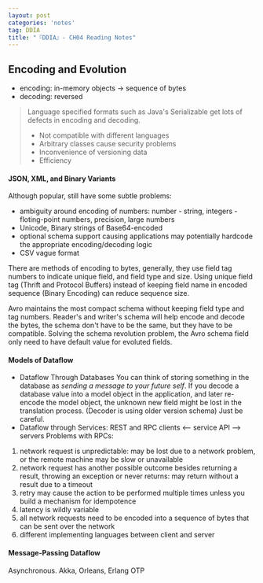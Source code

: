 ```yaml
---
layout: post
categories: 'notes'
tag: DDIA
title: "『DDIA』- CH04 Reading Notes"
---
```


## Encoding and Evolution
- encoding: in-memory objects -> sequence of bytes
- decoding: reversed

> Language specified formats such as Java's Serializable get lots of defects in encoding and decoding.
> - Not compatible with different languages
> - Arbitrary classes cause security problems
> - Inconvenience of versioning data
> - Efficiency
<!--more-->

#### JSON, XML, and Binary Variants
Although popular, still have some subtle problems:
- ambiguity around encoding of numbers: number - string, integers - floting-point numbers, precision, large numbers
- Unicode, Binary strings of Base64-encoded
- optional schema support causing applications may potentially hardcode the appropriate encoding/decoding logic
- CSV vague format

There are methods of encoding to bytes, generally, they use field tag numbers to indicate unique field, and field type and size. Using unique field tag (Thrift and Protocol Buffers) instead of keeping field name in encoded sequence (Binary Encoding) can reduce sequence size.

Avro maintains the most compact schema without keeping field type and tag numbers. Reader's and writer's schema will help encode and decode the bytes, the schema don't have to be the same, but they have to be compatible. Solving the schema revolution problem, the Avro schema field only need to have default value for evoluted fields.

#### Models of Dataflow
* Dataflow Through Databases
You can think of storing something in the database as *sending a message to your future self*.
If you decode a database value into a model object in the application, and later re-encode the model object, the unknown new field might be lost in the translation process. (Decoder is using older version schema) Just be careful.
* Dataflow through Services: REST and RPC
clients <-- service API --> servers
Problems with RPCs:
1. network request is unpredictable: may be lost due to a network problem, or the remote machine may be slow or unavailable
2. network request has another possible outcome besides returning a result, throwing an exception or never returns: may return without a result due to a timeout
3. retry may cause the action to be performed multiple times unless you build a mechanism for idempotence
4. latency is wildly variable
5. all network requests need to be encoded into a sequence of bytes that can be sent over the network
6. different implementing languages between client and server

#### Message-Passing Dataflow
Asynchronous.
Akka, Orleans, Erlang OTP

